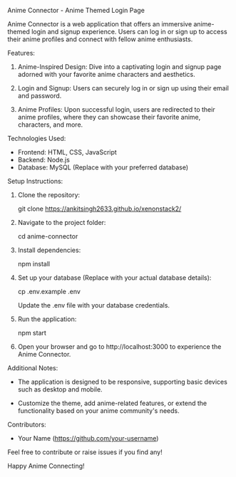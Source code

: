 Anime Connector - Anime Themed Login Page

Anime Connector is a web application that offers an immersive anime-themed login and signup experience. Users can log in or sign up to access their anime profiles and connect with fellow anime enthusiasts.

Features:

1. Anime-Inspired Design: Dive into a captivating login and signup page adorned with your favorite anime characters and aesthetics.

2. Login and Signup: Users can securely log in or sign up using their email and password.

3. Anime Profiles: Upon successful login, users are redirected to their anime profiles, where they can showcase their favorite anime, characters, and more.

Technologies Used:

- Frontend: HTML, CSS, JavaScript
- Backend: Node.js
- Database: MySQL (Replace with your preferred database)

Setup Instructions:

1. Clone the repository:

   git clone https://ankitsingh2633.github.io/xenonstack2/

2. Navigate to the project folder:

   cd anime-connector

3. Install dependencies:

   npm install

4. Set up your database (Replace <your-database> with your actual database details):

   cp .env.example .env

   Update the .env file with your database credentials.

5. Run the application:

   npm start

6. Open your browser and go to http://localhost:3000 to experience the Anime Connector.

Additional Notes:

- The application is designed to be responsive, supporting basic devices such as desktop and mobile.

- Customize the theme, add anime-related features, or extend the functionality based on your anime community's needs.

Contributors:

- Your Name (https://github.com/your-username)

Feel free to contribute or raise issues if you find any!

Happy Anime Connecting!
